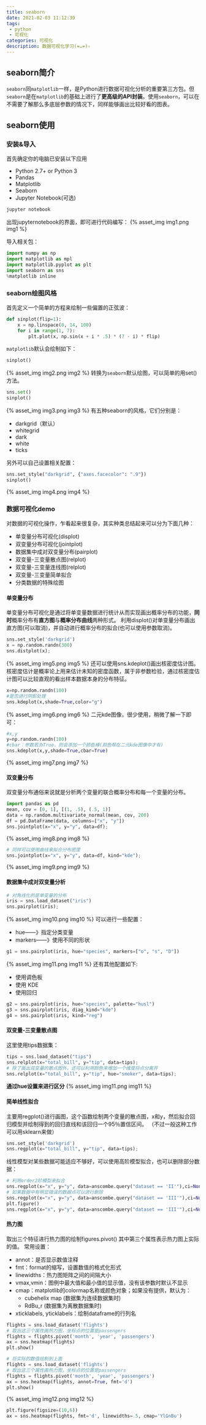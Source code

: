 ```yaml
---
title: seaborn
date: 2021-02-03 11:12:39
tags:
 - python
 - 可视化
categories: 可视化
description: 数据可视化学习(≖ᴗ≖)✧
---
```


## seaborn简介
`seaborn`同`matplotlib`一样，是Python进行数据可视化分析的重要第三方包。但`seaborn`是在`matplotlib`的基础上进行了**更高级的API封装**。使用`seaborn`，可以在不需要了解那么多底层参数的情况下，同样能够画出比较好看的图表。
## seaborn使用
### 安装&导入
首先确定你的电脑已安装以下应用
- Python 2.7+ or Python 3
- Pandas
- Matplotlib
- Seaborn
- Jupyter Notebook(可选)

```cmd
jupyter notebook
```
出现jupyternotebook的界面，即可进行代码编写：
{% asset_img img1.png img1 %}

导入相关包：
```python
import numpy as np
import matplotlib as mpl
import matplotlib.pyplot as plt
import seaborn as sns
%matplotlib inline
```
### seaborn绘图风格
首先定义一个简单的方程来绘制一些偏置的正弦波：
```python
def sinplot(flip=1):
    x = np.linspace(0, 14, 100)
    for i in range(1, 7):
        plt.plot(x, np.sin(x + i * .5) * (7 - i) * flip)
```
`matplotlib`默认会绘制如下：
```python
sinplot()
```
{% asset_img img2.png img2 %}
转换为`seaborn`默认绘图，可以简单的用set()方法。
```python
sns.set()
sinplot()
```
{% asset_img img3.png img3 %}
有五种seaborn的风格，它们分别是：
- darkgrid（默认）
- whitegrid
- dark
- white
- ticks


另外可以自己设置相关配置：
```python
sns.set_style("darkgrid", {"axes.facecolor": ".9"})
sinplot()
```
{% asset_img img4.png img4 %}

### 数据可视化demo
对数据的可视化操作，乍看起来很复杂，其实种类总结起来可以分为下面几种：
- 单变量分布可视化(displot)
- 双变量分布可视化(jointplot)
- 数据集中成对双变量分布(pairplot)
- 双变量-三变量散点图(relplot)
- 双变量-三变量连线图(relplot)
- 双变量-三变量简单拟合
- 分类数据的特殊绘图


#### 单变量分布
单变量分布可视化是通过将单变量数据进行统计从而实现画出概率分布的功能，**同时**概率分布有**直方图**与**概率分布曲线**两种形式。
利用displot()对单变量分布画出直方图(可以取消)，并自动进行概率分布的拟合(也可以使用参数取消)。

```python
sns.set_style('darkgrid')
x = np.random.randn(300)
sns.distplot(x);
```
{% asset_img img5.png img5 %}
还可以使用sns.kdeplot()画出核密度估计图。核密度估计是概率论上用来估计未知的密度函数，属于非参数检验，通过核密度估计图可以比较直观的看出样本数据本身的分布特征。
```python
x=np.random.randn(100)
#是否进行阴影处理
sns.kdeplot(x,shade=True,color="g")
```
{% asset_img img6.png img6 %}
二元kde图像，很少使用，稍微了解一下即可：
```python
#x,y
y=np.random.randn(100)
#cbar：参数若为True，则会添加一个颜色棒(颜色帮在二元kde图像中才有)
sns.kdeplot(x,y,shade=True,cbar=True)
```
{% asset_img img7.png img7 %}
#### 双变量分布
双变量分布通俗来说就是分析两个变量的联合概率分布和每一个变量的分布。
```python
import pandas as pd
mean, cov = [0, 1], [(1, .5), (.5, 1)]
data = np.random.multivariate_normal(mean, cov, 200)
df = pd.DataFrame(data, columns=["x", "y"])
sns.jointplot(x="x", y="y", data=df);
```
{% asset_img img8.png img8 %}
```python
# 同样可以使用曲线来拟合分布密度
sns.jointplot(x="x", y="y", data=df, kind="kde");
```
{% asset_img img9.png img9 %}

#### 数据集中成对双变量分析
```python
# 对角线化的是单变量的分布
iris = sns.load_dataset("iris")
sns.pairplot(iris);
```
{% asset_img img10.png img10 %}
可以进行一些配置：
- hue——》指定分类变量
- markers——》使用不同的形状


```python
g1 = sns.pairplot(iris, hue="species", markers=["o", "s", "D"])
```
{% asset_img img11.png img11 %}
还有其他配置如下:
- 使用调色板
- 使用 KDE
- 使用回归
  
```python
g2 = sns.pairplot(iris, hue="species", palette="husl")
g3 = sns.pairplot(iris, diag_kind="kde")
g4 = sns.pairplot(iris, kind="reg")
```

#### 双变量-三变量散点图
这里使用tips数据集：
```python
tips = sns.load_dataset("tips")
sns.relplot(x="total_bill", y="tip", data=tips);
# 除了画出双变量的散点图外，还可以利用颜色来增加一个维度将点分离开
sns.relplot(x="total_bill", y="tip", hue="smoker", data=tips);
```
**通过hue设置来进行区分**
{% asset_img img11.png img11 %}

#### 简单线性拟合
主要用regplot()进行画图，这个函数绘制两个变量的散点图，x和y，然后拟合回归模型并绘制得到的回归直线和该回归一个95％置信区间。
（不过一般这种工作可以用sklearn来做）
```python
sns.set_style('darkgrid')
sns.regplot(x="total_bill", y="tip", data=tips);
```
线性模型对某些数据可能适应不够好，可以使用高阶模型拟合，也可以删除部分数据：
```python
# 利用order2阶模型来拟合
sns.regplot(x="x", y="y", data=anscombe.query("dataset == 'II'"),ci=None,order = 2);
# 如果数据中有明显错误的数据点可以进行删除
sns.regplot(x="x", y="y", data=anscombe.query("dataset == 'III'"),ci=None);
plt.figure()
sns.regplot(x="x", y="y", data=anscombe.query("dataset == 'III'"),ci=None,robust = True);
```
#### 热力图
取出三个特征进行热力图的绘制figures.pivot() 其中第三个属性表示热力图上实际的值。
常用设置：
- annot：是否显示数值注释
- fmt：format的缩写，设置数值的格式化形式
- linewidths：热力图矩阵之间的间隔大小
- vmax,vmin：图例中最大值和最小值的显示值，没有该参数时默认不显示
- cmap：matplotlib的colormap名称或颜色对象；如果没有提供，默认为：
  - cubehelix map (数据集为连续数据集时)
  - RdBu_r (数据集为离散数据集时)
- xticklabels, yticklabels：绘制dataframe的行列名


```python
flights = sns.load_dataset('flights')
# 取出这三个属性画热力图，坐标点的位置是passengers
flights = flights.pivot('month', 'year', 'passengers')
ax = sns.heatmap(flights)
plt.show()

# 将实际的数值绘制到上面
flights = sns.load_dataset('flights')
# 取出这三个属性画热力图，坐标点的位置是passengers
flights = flights.pivot('month', 'year', 'passengers')
ax = sns.heatmap(flights, annot=True, fmt='d')
plt.show()
```
{% asset_img img12.png img12 %}

```python
plt.figure(figsize=(10,6))
ax = sns.heatmap(flights, fmt='d', linewidths=.5, cmap='YlGnBu')
```